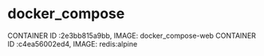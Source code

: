 # docker_compose
CONTAINER ID :2e3bb815a9bb, IMAGE: docker_compose-web
CONTAINER ID :c4ea56002ed4, IMAGE: redis:alpine
